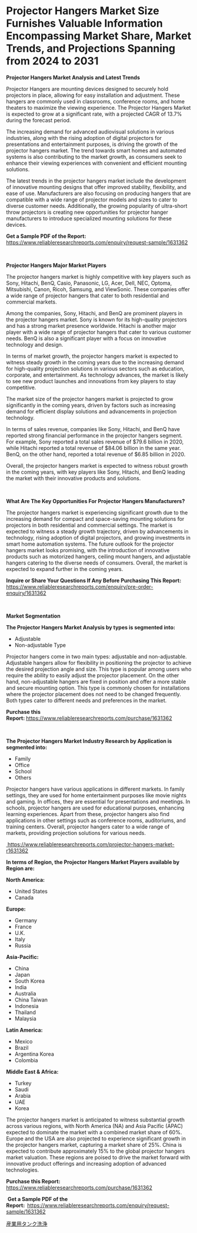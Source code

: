 <p><h1>Projector Hangers Market Size Furnishes Valuable Information Encompassing Market Share, Market Trends, and Projections Spanning from 2024 to 2031</h1></p><p><strong>Projector Hangers Market Analysis and Latest Trends</strong></p>
<p><p>Projector Hangers are mounting devices designed to securely hold projectors in place, allowing for easy installation and adjustment. These hangers are commonly used in classrooms, conference rooms, and home theaters to maximize the viewing experience. The Projector Hangers Market is expected to grow at a significant rate, with a projected CAGR of 13.7% during the forecast period.</p><p>The increasing demand for advanced audiovisual solutions in various industries, along with the rising adoption of digital projectors for presentations and entertainment purposes, is driving the growth of the projector hangers market. The trend towards smart homes and automated systems is also contributing to the market growth, as consumers seek to enhance their viewing experiences with convenient and efficient mounting solutions.</p><p>The latest trends in the projector hangers market include the development of innovative mounting designs that offer improved stability, flexibility, and ease of use. Manufacturers are also focusing on producing hangers that are compatible with a wide range of projector models and sizes to cater to diverse customer needs. Additionally, the growing popularity of ultra-short throw projectors is creating new opportunities for projector hanger manufacturers to introduce specialized mounting solutions for these devices.</p></p>
<p><strong>Get a Sample PDF of the Report:&nbsp;</strong> <a href="https://www.reliableresearchreports.com/enquiry/request-sample/1631362">https://www.reliableresearchreports.com/enquiry/request-sample/1631362</a></p>
<p>&nbsp;</p>
<p><strong>Projector Hangers Major Market Players</strong></p>
<p><p>The projector hangers market is highly competitive with key players such as Sony, Hitachi, BenQ, Casio, Panasonic, LG, Acer, Dell, NEC, Optoma, Mitsubishi, Canon, Ricoh, Samsung, and ViewSonic. These companies offer a wide range of projector hangers that cater to both residential and commercial markets.</p><p>Among the companies, Sony, Hitachi, and BenQ are prominent players in the projector hangers market. Sony is known for its high-quality projectors and has a strong market presence worldwide. Hitachi is another major player with a wide range of projector hangers that cater to various customer needs. BenQ is also a significant player with a focus on innovative technology and design.</p><p>In terms of market growth, the projector hangers market is expected to witness steady growth in the coming years due to the increasing demand for high-quality projection solutions in various sectors such as education, corporate, and entertainment. As technology advances, the market is likely to see new product launches and innovations from key players to stay competitive.</p><p>The market size of the projector hangers market is projected to grow significantly in the coming years, driven by factors such as increasing demand for efficient display solutions and advancements in projection technology.</p><p>In terms of sales revenue, companies like Sony, Hitachi, and BenQ have reported strong financial performance in the projector hangers segment. For example, Sony reported a total sales revenue of $79.6 billion in 2020, while Hitachi reported a total revenue of $84.06 billion in the same year. BenQ, on the other hand, reported a total revenue of $6.85 billion in 2020.</p><p>Overall, the projector hangers market is expected to witness robust growth in the coming years, with key players like Sony, Hitachi, and BenQ leading the market with their innovative products and solutions.</p></p>
<p>&nbsp;</p>
<p><strong>What Are The Key Opportunities For Projector Hangers Manufacturers?</strong></p>
<p><p>The projector hangers market is experiencing significant growth due to the increasing demand for compact and space-saving mounting solutions for projectors in both residential and commercial settings. The market is expected to witness a steady growth trajectory, driven by advancements in technology, rising adoption of digital projectors, and growing investments in smart home automation systems. The future outlook for the projector hangers market looks promising, with the introduction of innovative products such as motorized hangers, ceiling mount hangers, and adjustable hangers catering to the diverse needs of consumers. Overall, the market is expected to expand further in the coming years.</p></p>
<p><strong>Inquire or Share Your Questions If Any Before Purchasing This Report:</strong> <a href="https://www.reliableresearchreports.com/enquiry/pre-order-enquiry/1631362">https://www.reliableresearchreports.com/enquiry/pre-order-enquiry/1631362</a></p>
<p>&nbsp;</p>
<p><strong>Market Segmentation</strong></p>
<p><strong>The Projector Hangers Market Analysis by types is segmented into:</strong></p>
<p><ul><li>Adjustable</li><li>Non-adjustable Type</li></ul></p>
<p><p>Projector hangers come in two main types: adjustable and non-adjustable. Adjustable hangers allow for flexibility in positioning the projector to achieve the desired projection angle and size. This type is popular among users who require the ability to easily adjust the projector placement. On the other hand, non-adjustable hangers are fixed in position and offer a more stable and secure mounting option. This type is commonly chosen for installations where the projector placement does not need to be changed frequently. Both types cater to different needs and preferences in the market.</p></p>
<p><strong>Purchase this Report:&nbsp;</strong><a href="https://www.reliableresearchreports.com/purchase/1631362">https://www.reliableresearchreports.com/purchase/1631362</a></p>
<p>&nbsp;</p>
<p><strong>The Projector Hangers Market Industry Research by Application is segmented into:</strong></p>
<p><ul><li>Family</li><li>Office</li><li>School</li><li>Others</li></ul></p>
<p><p>Projector hangers have various applications in different markets. In family settings, they are used for home entertainment purposes like movie nights and gaming. In offices, they are essential for presentations and meetings. In schools, projector hangers are used for educational purposes, enhancing learning experiences. Apart from these, projector hangers also find applications in other settings such as conference rooms, auditoriums, and training centers. Overall, projector hangers cater to a wide range of markets, providing projection solutions for various needs.</p></p>
<p><a href="https://www.reliableresearchreports.com/projector-hangers-market-r1631362">&nbsp;https://www.reliableresearchreports.com/projector-hangers-market-r1631362</a></p>
<p><strong>In terms of Region, the Projector Hangers Market Players available by Region are:</strong></p>
<p>
    <p> <strong> North America: </strong>
        <ul>
            <li>United States</li>
            <li>Canada</li>
        </ul>
        </p> 
    <p> <strong> Europe: </strong>
        <ul>
            <li>Germany</li>
            <li>France</li>
            <li>U.K.</li>
            <li>Italy</li>
            <li>Russia</li>
        </ul>
        </p> 
    <p> <strong> Asia-Pacific: </strong>
        <ul>
            <li>China</li>
            <li>Japan</li>
            <li>South Korea</li>
            <li>India</li>
            <li>Australia</li>
            <li>China Taiwan</li>
            <li>Indonesia</li>
            <li>Thailand</li>
            <li>Malaysia</li>
        </ul>
        </p> 
    <p> <strong> Latin America: </strong>
        <ul>
            <li>Mexico</li>
            <li>Brazil</li>
            <li>Argentina Korea</li>
            <li>Colombia</li>
        </ul>
        </p> 
    <p> <strong> Middle East & Africa: </strong>
        <ul>
            <li>Turkey</li>
            <li>Saudi</li>
            <li>Arabia</li>
            <li>UAE</li>
            <li>Korea</li>
        </ul>
    </p>
    </p>
<p><p>The projector hangers market is anticipated to witness substantial growth across various regions, with North America (NA) and Asia Pacific (APAC) expected to dominate the market with a combined market share of 60%. Europe and the USA are also projected to experience significant growth in the projector hangers market, capturing a market share of 25%. China is expected to contribute approximately 15% to the global projector hangers market valuation. These regions are poised to drive the market forward with innovative product offerings and increasing adoption of advanced technologies.</p></p>
<p><strong>Purchase this Report: </strong><a href="https://www.reliableresearchreports.com/purchase/1631362">https://www.reliableresearchreports.com/purchase/1631362</a></p>
<p>&nbsp;<strong>Get a Sample PDF of the Report:&nbsp;&nbsp;</strong><a href="https://www.reliableresearchreports.com/enquiry/request-sample/1631362">https://www.reliableresearchreports.com/enquiry/request-sample/1631362</a></p>
<p><strong></strong></p>
<p><p><a href="https://github.com/avbqbctihcbe2/Market-Research-Report-List-1/blob/main/845723534460.md">産業用タンク洗浄</a></p></p>